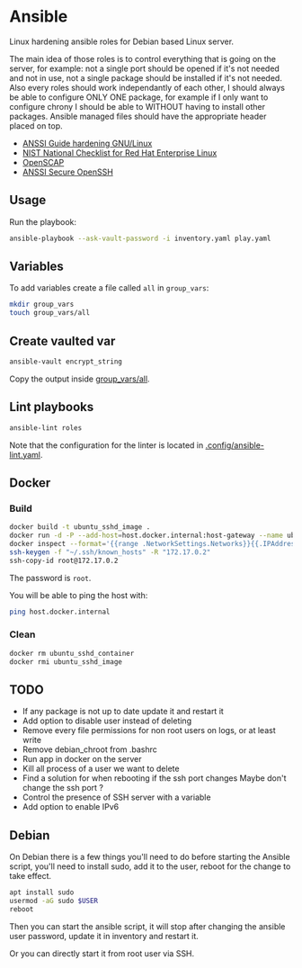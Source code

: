 # Ansible

Linux hardening ansible roles for Debian based Linux server.

The main idea of those roles is to control everything that is going on the
server, for example: not a single port should be opened if it's not needed and
not in use, not a single package should be installed if it's not needed. Also
every roles should work independantly of each other, I should always be able to
configure ONLY ONE package, for example if I only want to configure chrony I
should be able to WITHOUT having to install other packages. Ansible managed
files should have the appropriate header placed on top.

- [ANSSI Guide hardening GNU/Linux](https://www.ssi.gouv.fr/guide/recommandations-de-securite-relatives-a-un-systeme-gnulinux/)
- [NIST National Checklist for Red Hat Enterprise Linux](https://ncp.nist.gov/checklist/909)
- [OpenSCAP](https://github.com/OpenSCAP/openscap)
- [ANSSI Secure OpenSSH](https://www.ssi.gouv.fr/administration/guide/recommandations-pour-un-usage-securise-dopenssh/)

## Usage

Run the playbook:

```bash
ansible-playbook --ask-vault-password -i inventory.yaml play.yaml
```

## Variables

To add variables create a file called `all` in `group_vars`:

```bash
mkdir group_vars
touch group_vars/all
```

## Create vaulted var

```bash
ansible-vault encrypt_string
```

Copy the output inside [group_vars/all](./group_vars/all).

## Lint playbooks

```bash
ansible-lint roles
```

Note that the configuration for the linter is located in [.config/ansible-lint.yaml](./.config/ansible-lint.yml).

## Docker

### Build

```bash
docker build -t ubuntu_sshd_image .
docker run -d -P --add-host=host.docker.internal:host-gateway --name ubuntu_sshd_container ubuntu_sshd_image
docker inspect --format='{{range .NetworkSettings.Networks}}{{.IPAddress}}{{end}}' ubuntu_sshd_container
ssh-keygen -f "~/.ssh/known_hosts" -R "172.17.0.2"
ssh-copy-id root@172.17.0.2
```

The password is `root`.

You will be able to ping the host with:

```bash
ping host.docker.internal
```

### Clean

```bash
docker rm ubuntu_sshd_container
docker rmi ubuntu_sshd_image
```

## TODO

- If any package is not up to date update it and restart it
- Add option to disable user instead of deleting
- Remove every file permissions for non root users on logs, or at least write
- Remove debian_chroot from .bashrc
- Run app in docker on the server
- Kill all process of a user we want to delete
- Find a solution for when rebooting if the ssh port changes
    Maybe don't change the ssh port ?
- Control the presence of SSH server with a variable
- Add option to enable IPv6

## Debian

On Debian there is a few things you'll need to do before starting the Ansible
script, you'll need to install sudo, add it to the user, reboot for the change
to take effect.

```bash
apt install sudo
usermod -aG sudo $USER
reboot
```

Then you can start the ansible script, it will stop after changing the ansible
user password, update it in inventory and restart it.

Or you can directly start it from root user via SSH.

